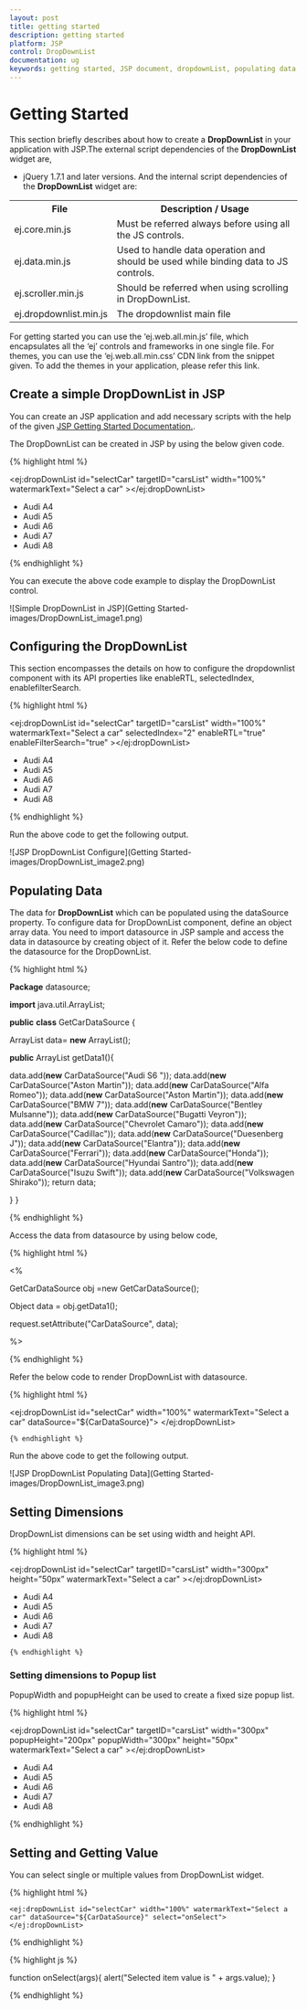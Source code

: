 ```yaml
---
layout: post
title: getting started
description: getting started
platform: JSP
control: DropDownList
documentation: ug
keywords: getting started, JSP document, dropdownList, populating data, setting dimensions
---
```


# Getting Started

This section briefly describes about how to create a **DropDownList** in your application with JSP.The external script dependencies of the **DropDownList** widget are,
 * jQuery 1.7.1 and later versions.
And the internal script dependencies of the **DropDownList** widget are:


<table>
	<tr>
		<th>File </th>
		<th>Description / Usage </th>
	</tr>
	<tr>
		<td>ej.core.min.js</td>
		<td>Must be referred always before using all the JS controls.</td>
	</tr>
	<tr>
		<td>ej.data.min.js</td>
		<td>Used to handle data operation and should be used while binding data to JS controls.</td>
	</tr>
	<tr>
		<td>ej.scroller.min.js</td>
		<td>Should be referred when using scrolling in DropDownList.</td>
	</tr>
	<tr>
		<td>ej.dropdownlist.min.js</td>
		<td>The dropdownlist main file</td>
	</tr>
</table>

For getting started you can use the ‘ej.web.all.min.js’ file, which encapsulates all the ‘ej’ controls and frameworks in one single file.
For themes, you can use the ‘ej.web.all.min.css’ CDN link from the snippet given. To add the themes in your application, please refer this link.

## Create a simple DropDownList in JSP

You can create an JSP application and add necessary scripts with the help of the given [JSP Getting Started Documentation.](/jsp-docs/jsp/Getting-Started).

The DropDownList can be created in JSP by using the below given code.

{% highlight html %}

<ej:dropDownList id="selectCar" targetID="carsList" width="100%" watermarkText="Select a car" ></ej:dropDownList>
	<div id="carsList">
        <ul>
            <li>Audi A4</li>
            <li>Audi A5</li>
            <li>Audi A6</li>
            <li>Audi A7</li>
            <li>Audi A8</li>
        </ul>
    </div>

{% endhighlight %}

You can execute the above code example to display the DropDownList control.

![Simple DropDownList in JSP](Getting Started-images/DropDownList_image1.png)
 
## Configuring the DropDownList

This section encompasses the details on how to configure the dropdownlist component with its API properties like enableRTL, selectedIndex, enablefilterSearch.

{% highlight html %}

<ej:dropDownList id="selectCar" targetID="carsList" width="100%" watermarkText="Select a car"  selectedIndex="2" enableRTL="true" enableFilterSearch="true" ></ej:dropDownList>
	<div id="carsList">
        <ul>
            <li>Audi A4</li>
            <li>Audi A5</li>
            <li>Audi A6</li>
            <li>Audi A7</li>
            <li>Audi A8</li>
        </ul>
    </div>

{% endhighlight %}
	
Run the above code to get the following output.
 
![JSP DropDownList Configure](Getting Started-images/DropDownList_image2.png)

## Populating Data

The data for **DropDownList** which can be populated using the dataSource property.
To configure data for DropDownList component, define an object array data. You need to import datasource in JSP sample and access the data in datasource by creating object of it. Refer the below code to define the datasource for the DropDownList.

{% highlight html %}

**Package** datasource; 

**import** java.util.ArrayList; 

**public** **class** GetCarDataSource { 

ArrayList<CarDataSource> data= **new** ArrayList<CarDataSource>(); 

**public** ArrayList<CarDataSource> getData1(){

data.add(**new** CarDataSource("Audi S6 ")); 
data.add(**new** CarDataSource("Aston Martin"));
data.add(**new** CarDataSource("Alfa Romeo")); 
data.add(**new** CarDataSource("Aston Martin")); 
data.add(**new** CarDataSource("BMW 7")); 
data.add(**new** CarDataSource("Bentley Mulsanne")); 
data.add(**new** CarDataSource("Bugatti Veyron")); 
data.add(**new** CarDataSource("Chevrolet Camaro")); 
data.add(**new** CarDataSource("Cadillac")); 
data.add(**new** CarDataSource("Duesenberg J")); 
data.add(**new** CarDataSource("Elantra")); 
data.add(**new** CarDataSource("Ferrari")); 
data.add(**new** CarDataSource("Honda")); 
data.add(**new** CarDataSource("Hyundai Santro")); 
data.add(**new** CarDataSource("Isuzu Swift")); 
data.add(**new** CarDataSource("Volkswagen Shirako")); 
return data; 

   } 
}

{% endhighlight %}

Access the data from datasource by using below code,

{% highlight html %}

<% 

GetCarDataSource obj =new GetCarDataSource(); 

Object data = obj.getData1(); 

request.setAttribute("CarDataSource", data); 

%>

{% endhighlight %}

Refer the below code to render  DropDownList with datasource.

{% highlight html %}

<ej:dropDownList id="selectCar" width="100%" watermarkText="Select a car" dataSource="${CarDataSource}">
	</ej:dropDownList>

	{% endhighlight %}
	
Run the above code to get the following output.

![JSP DropDownList Populating Data](Getting Started-images/DropDownList_image3.png)
	 
## Setting Dimensions

DropDownList dimensions can be set using width and height API.

{% highlight html %}

<ej:dropDownList id="selectCar" targetID="carsList" width="300px"   height=”50px”  watermarkText="Select a car" ></ej:dropDownList>
	<div id="carsList">
        <ul>
            <li>Audi A4</li>
            <li>Audi A5</li>
            <li>Audi A6</li>
            <li>Audi A7</li>
            <li>Audi A8</li>
        </ul>
    </div>

	{% endhighlight %}
	
### Setting dimensions to Popup list

PopupWidth and popupHeight can be used to create a fixed size popup list.

{% highlight html %}

<ej:dropDownList id="selectCar" targetID="carsList" width="300px"   popupHeight="200px"   popupWidth="300px"  height="50px"   watermarkText="Select a car" ></ej:dropDownList>
	<div id="carsList">
        <ul>
            <li>Audi A4</li>
            <li>Audi A5</li>
            <li>Audi A6</li>
            <li>Audi A7</li>
            <li>Audi A8</li>
        </ul>
    </div>

{% endhighlight %}

## Setting and Getting Value

You can select single or multiple values from DropDownList widget. 

{% highlight html %}

	<ej:dropDownList id="selectCar" width="100%" watermarkText="Select a car" dataSource="${CarDataSource}" select="onSelect">
	</ej:dropDownList>
	
{% endhighlight  %}	

{% highlight js %}

function onSelect(args){
	alert("Selected item value is " + args.value);
}

{% endhighlight %}



